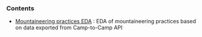 ### Contents

- [Mountaineering practices EDA](/C2C_API_v5.ipynb) : EDA of mountaineering practices based on data exported from Camp-to-Camp API


